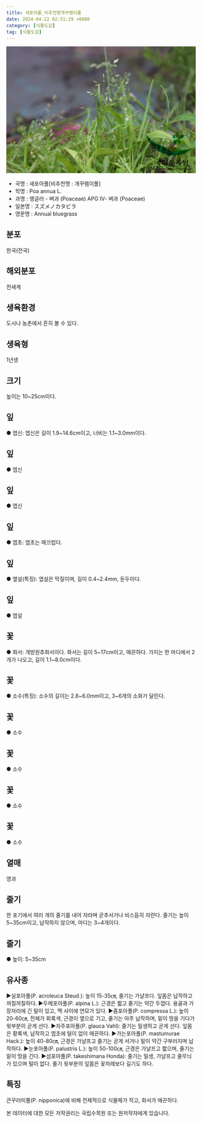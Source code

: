 ```yaml
---
title: 새포아풀_비추천명개꾸렘이풀
date: 2024-04-22 02:51:29 +0800
category: [식물도감]
tag: [식물도감]
---
```




![새포아풀[비추천명 : 개꾸렘이풀]](/assets/img/fileUpload/plants/basic/Gramineae/Poa/14665/1_th2.JPG)
- 국명 : 새포아풀[비추천명 : 개꾸렘이풀]
- 학명 : Poa annua L.
- 과명 : 앵글러 - 벼과 (Poaceae) APG Ⅳ- 벼과 (Poaceae)
- 일본명 : スズメノカタビラ
- 영문명 : Annual bluegrass


## 분포
한국(전국)
## 해외분포
전세계
## 생육환경
도시나 농촌에서 흔히 볼 수 있다.
## 생육형
1년생
## 크기
높이는 10~25cm이다.
## 잎
● 엽신: 엽신은 길이 1.9~14.6cm이고, 너비는 1.1~3.0mm이다.
## 잎
● 엽신
## 잎
● 엽신
## 잎
● 엽초: 엽초는 매끄럽다.
## 잎
● 옆설(특징): 엽설은 막질이며, 길이 0.4~2.4mm, 둔두이다.
## 잎
● 엽설
## 꽃
● 화서: 개방원추화서이다. 화서는 길이 5~17cm이고, 매끈하다. 가지는 한 마디에서 2개가 나오고, 길이 1.1~8.0cm이다.
## 꽃
● 소수(특징): 소수의 길이는 2.8~6.0mm이고, 3~6개의 소화가 달린다.
## 꽃
● 소수
## 꽃
● 소수
## 꽃
● 소수
## 꽃
● 소수
## 열매
영과
## 줄기
한 포기에서 여러 개의 줄기를 내어 자라며 곧추서거나 비스듬히 자란다. 줄기는 높이 5~35cm이고, 납작하지 않으며, 마디는 3~4개이다.
## 줄기
● 높이: 5~35cm
## 유사종
▶실포아풀(P. acroleuca Steud.): 높이 15-35㎝, 줄기는 가냘프다. 잎몸은 납작하고 꺼칠꺼칠하다.
▶두메포아풀(P. alpina L.): 근경은 짧고 줄기는 약간 두껍다. 용골과 가장자리에 긴 털이 있고, 맥 사이에 연모가 있다.
▶좀포아풀(P. compressa L.): 높이 20-60㎝, 전체가 회록색, 근경이 옆으로 기고, 줄기는 아주 납작하며, 밑이 땅을 기다가 윗부분이 곧게 선다. 
▶자주포아풀(P. glauca Vahl): 줄기는 밀생하고 곧게 선다. 잎몸은 황록색, 납작하고 엽초에 털이 없이 매끈하다. 
▶가는포아풀(P. mastumurae Hack.): 높이 40-80㎝, 근경은 가냘프고 줄기는 곧게 서거나 밑이 약간 구부러지며 납작하다. 
▶눈포아풀(P. palustris L.): 높이 50-100㎝, 근경은 가냘프고 짧으며, 줄기는 밑이 땅을 긴다. 
▶섬포아풀(P. takeshimana Honda): 줄기는 밀생, 가냘프고 줄무늬가 있으며 털이 없다. 줄기 윗부분의 잎몸은 꽃차례보다 길기도 하다.
## 특징
큰꾸러미풀(P. nipponica)에 비해 전체적으로 식물체가 작고, 화서가 매끈하다.






본 데이터에 대한 모든 저작권리는 국립수목원 또는 원저작자에게 있습니다.
